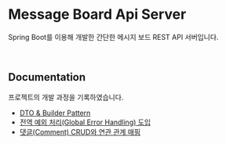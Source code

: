 # Message Board Api Server
Spring Boot를 이용해 개발한 간단한 메시지 보드 REST API 서버입니다.

<br>

## Documentation
프로젝트의 개발 과정을 기록하였습니다.

- [DTO & Builder Pattern](https://familiar-dragon-4ed.notion.site/DTO-Builder-Pattern-283bf88cd0f5802190abefb06e1338b4?source=copy_link)
- [전역 예외 처리(Global Error Handling) 도입](https://familiar-dragon-4ed.notion.site/Global-Error-Handling-285bf88cd0f58053b7d7dbcfaccdbc59?source=copy_link)
- [댓글(Comment) CRUD와 연관 관계 매핑](https://familiar-dragon-4ed.notion.site/Comment-CRUD-285bf88cd0f5804890d6e53c70320996?source=copy_link)
